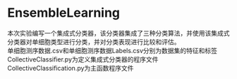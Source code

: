 # EnsembleLearning
本次实验编写一个集成式分类器，该分类器集成了三种分类算法，并使用该集成式分类器对单细胞类型进行分类，并对分类表现进行比较和评估。  
单细胞测序数据.csv和单细胞测序数据Labels.csv分别为数据集的特征和标签   
CollectiveClassifier.py为定义集成式分类器的程序文件  
CollectiveClassification.py为主函数程序文件

